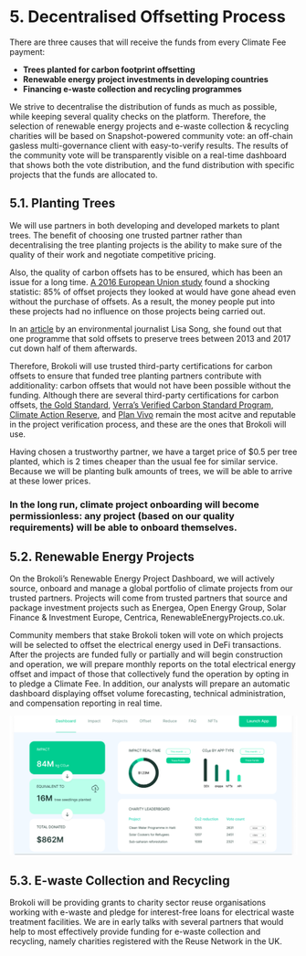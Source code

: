 # 5. Decentralised Offsetting Process

There are three causes that will receive the funds from every Climate Fee payment:

* **Trees planted for carbon footprint offsetting**
* **Renewable energy project investments in developing countries**
* **Financing e-waste collection and recycling programmes**

We strive to decentralise the distribution of funds as much as possible, while keeping several quality checks on the platform. Therefore, the selection of renewable energy projects and e-waste collection & recycling charities will be based on Snapshot-powered community vote: an off-chain gasless multi-governance client with easy-to-verify results. The results of the community vote will be transparently visible on a real-time dashboard that shows both the vote distribution, and the fund distribution with specific projects that the funds are allocated to. 

## 5.1. **Planting Trees**

We will use partners in both developing and developed markets to plant trees. The benefit of choosing one trusted partner rather than decentralising the tree planting projects is the ability to make sure of the quality of their work and negotiate competitive pricing. 

Also, the quality of carbon offsets has to be ensured, which has been an issue for a long time. [A 2016 European Union study](https://ec.europa.eu/clima/sites/clima/files/ets/docs/clean_dev_mechanism_en.pdf) found a shocking statistic: 85% of offset projects they looked at would have gone ahead even without the purchase of offsets. As a result, the money people put into these projects had no influence on those projects being carried out.

In an [article](https://features.propublica.org/brazil-carbon-offsets/inconvenient-truth-carbon-credits-dont-work-deforestation-redd-acre-cambodia/) by an environmental journalist Lisa Song, she found out that one programme that sold offsets to preserve trees between 2013 and 2017 cut down half of them afterwards. 

Therefore, Brokoli will use trusted third-party certifications for carbon offsets to ensure that funded tree planting partners contribute with additionality: carbon offsets that would not have been possible without the funding. Although there are several third-party certifications for carbon offsets, [the Gold Standard](https://www.goldstandard.org/our-story/who-we-are), [Verra’s Verified Carbon Standard Program](https://verra.org/project/vcs-program/), [Climate Action Reserve](http://www.climateactionreserve.org/), and [Plan Vivo](http://www.planvivo.org/) remain the most acitve and reputable in the project verification process, and these are the ones that Brokoli will use.

Having chosen a trustworthy partner, we have a target price of $0.5 per tree planted, which is 2 times cheaper than the usual fee for similar service. Because we will be planting bulk amounts of trees, we will be able to arrive at these lower prices. 

### In the long run, climate project onboarding will become permissionless: any project \(based on our quality requirements\) will be able to onboard themselves.

## 5.2. **Renewable Energy Projects**

On the Brokoli’s Renewable Energy Project Dashboard, we will actively source, onboard and manage a global portfolio of climate projects from our trusted partners. Projects will come from trusted partners that source and package investment projects such as Energea, Open Energy Group, Solar Finance & Investment Europe, Centrica, RenewableEnergyProjects.co.uk. 

Community members that stake Brokoli token will vote on which projects will be selected to offset the electrical energy used in DeFi transactions. After the projects are funded fully or partially and will begin construction and operation, we will prepare monthly reports on the total electrical energy offset and impact of those that collectively fund the operation by opting in to pledge a Climate Fee. In addition, our analysts will prepare an automatic dashboard displaying offset volume forecasting, technical administration, and compensation reporting in real time.

![Brokoli Climate Dashboard -&amp;gt; Transparent Impact](.gitbook/assets/group-1461.png)

## 5.3. **E-waste Collection and Recycling** 

Brokoli will be providing grants to charity sector reuse organisations working with e-waste and pledge for interest-free loans for electrical waste treatment facilities. We are in early talks with several partners that would help to most effectively provide funding for e-waste collection and recycling, namely charities registered with the Reuse Network in the UK.   


